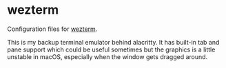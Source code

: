 # wezterm

Configuration files for [wezterm](https://github.com/wez/wezterm).

This is my backup terminal emulator behind alacritty. It has built-in tab and pane support which could be useful sometimes but the graphics is a little unstable in macOS, especially when the window gets dragged around.
